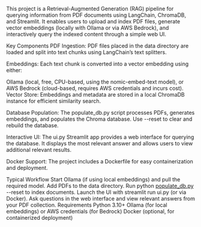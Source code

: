 This project is a Retrieval-Augmented Generation (RAG) pipeline for querying information from PDF documents using LangChain, ChromaDB, and Streamlit. It enables users to upload and index PDF files, generate vector embeddings (locally with Ollama or via AWS Bedrock), and interactively query the indexed content through a simple web UI.

Key Components
PDF Ingestion:
PDF files placed in the data directory are loaded and split into text chunks using LangChain’s text splitters.

Embeddings:
Each text chunk is converted into a vector embedding using either:

Ollama (local, free, CPU-based, using the nomic-embed-text model), or
AWS Bedrock (cloud-based, requires AWS credentials and incurs cost).
Vector Store:
Embeddings and metadata are stored in a local ChromaDB instance for efficient similarity search.

Database Population:
The populate_db.py script processes PDFs, generates embeddings, and populates the Chroma database. Use --reset to clear and rebuild the database.

Interactive UI:
The ui.py Streamlit app provides a web interface for querying the database. It displays the most relevant answer and allows users to view additional relevant results.

Docker Support:
The project includes a Dockerfile for easy containerization and deployment.

Typical Workflow
Start Ollama (if using local embeddings) and pull the required model.
Add PDFs to the data directory.
Run python [populate_db.py](http://_vscodecontentref_/4) --reset to index documents.
Launch the UI with streamlit run ui.py (or via Docker).
Ask questions in the web interface and view relevant answers from your PDF collection.
Requirements
Python 3.10+
Ollama (for local embeddings) or AWS credentials (for Bedrock)
Docker (optional, for containerized deployment)
